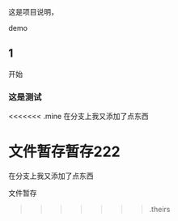 这是项目说明，

demo 
## 1 ##

开始 

### 这是测试 ###

<<<<<<< .mine
在分支上我又添加了点东西

文件暂存暂存222
=======
在分支上我又添加了点东西

文件暂存
>>>>>>> .theirs
